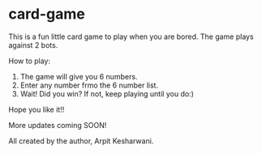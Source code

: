 # card-game

This is a fun little card game to play when you are bored. The game plays against 2 bots. 

How to play:
1. The game will give you 6 numbers.
2. Enter any number frmo the 6 number list.
3. Wait! Did you win? If not, keep playing until you do:)

Hope you like it!!

More updates coming SOON!

All created by the author, Arpit Kesharwani. 
